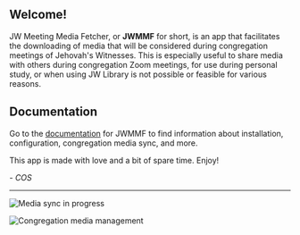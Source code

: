 ## Welcome!

JW Meeting Media Fetcher, or **JWMMF** for short, is an app that facilitates the downloading of media that will be considered during congregation meetings of Jehovah's Witnesses. This is especially useful to share media with others during congregation Zoom meetings, for use during personal study, or when using JW Library is not possible or feasible for various reasons.


## Documentation

Go to the [documentation](https://sircharlo.github.io/jw-meeting-media-fetcher/) for JWMMF to find information about installation, configuration, congregation media sync, and more.

This app is made with love and a bit of spare time. Enjoy!

*- COS*

---

![Media sync in progress](https://github.com/sircharlo/jw-meeting-media-fetcher/blob/master/screenshots/hero-main.gif?raw=true)

![Congregation media management](https://github.com/sircharlo/jw-meeting-media-fetcher/blob/master/screenshots/hero-cong.gif?raw=true)
